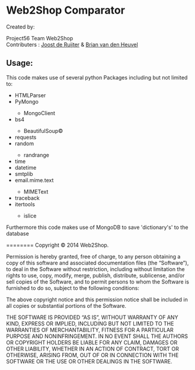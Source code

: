 Web2Shop Comparator
=========
Created by: <p>
Project56 Team Web2Shop<br>
Contributers : <a href="https://github.com/k1u">Joost de Ruijter</a> & <a href="https://github.com/bbriann123"> Brian van den Heuvel</a>
<p><p>

<H2> Usage:</H2>

This code makes use of several python Packages including but not limited to: 
<ul> <li> HTMLParser</li>
<li> PyMongo</li>
<ul>
<li> MongoClient</li>
</ul>
<li> bs4</li>
<ul>
<li> BeautifulSoup©</li>
</ul>
<li> requests</li>
<li>random</li><ul><li> randrange</li></ul>
<li> time</li>
<li> datetime</li>
<li> smtplib</li>
<li> email.mime.text</li>
<ul> <li>MIMEText</li></ul>
<li> traceback</li>
<li> itertools</li>
<ul><li> islice</li></ul>
</ul>

Furthermore this code makes use of MongoDB to save 'dictionary's' to the database


========
Copyright © 2014 Web2Shop.

Permission is hereby granted, free of charge, to any person obtaining a copy
of this software and associated documentation files (the “Software”), to deal
in the Software without restriction, including without limitation the rights
to use, copy, modify, merge, publish, distribute, sublicense, and/or sell
copies of the Software, and to permit persons to whom the Software is
furnished to do so, subject to the following conditions:

The above copyright notice and this permission notice shall be included in
all copies or substantial portions of the Software.

THE SOFTWARE IS PROVIDED “AS IS”, WITHOUT WARRANTY OF ANY KIND, EXPRESS OR
IMPLIED, INCLUDING BUT NOT LIMITED TO THE WARRANTIES OF MERCHANTABILITY,
FITNESS FOR A PARTICULAR PURPOSE AND NONINFRINGEMENT. IN NO EVENT SHALL THE
AUTHORS OR COPYRIGHT HOLDERS BE LIABLE FOR ANY CLAIM, DAMAGES OR OTHER
LIABILITY, WHETHER IN AN ACTION OF CONTRACT, TORT OR OTHERWISE, ARISING FROM,
OUT OF OR IN CONNECTION WITH THE SOFTWARE OR THE USE OR OTHER DEALINGS IN
THE SOFTWARE.


<b></b>
